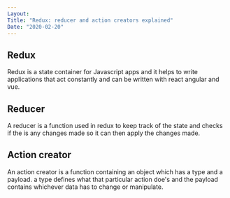 ```yaml
---
Layout:
Title: "Redux: reducer and action creators explained"
Date: "2020-02-20"
---
```

## Redux

Redux is a state container for Javascript apps and it helps to write applications that act constantly and can be written with react angular and vue.

## Reducer

A reducer is a function used in redux to keep track of the state and checks if the is any changes made so it can then apply the changes made.

## Action creator

An action creator is a function containing an object which has a type and a payload. a type defines what that particular action doe's and the payload contains whichever data has to change or manipulate.